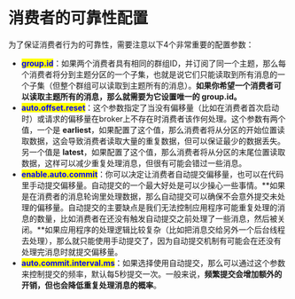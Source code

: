 # 消费者的可靠性配置

为了保证消费者行为的可靠性，需要注意以下4个非常重要的配置参数：

* <mark style="color:blue;">**group.id**</mark>：如果两个消费者具有相同的群组ID，并订阅了同一个主题，那么每个消费者将分到主题分区的一个子集，也就是说它们只能读取到所有消息的一个子集（但整个群组可以读取到主题所有的消息）。**如果你希望一个消费者可以读取主题所有的消息，那么就需要为它设置唯一的 group.id。**
* <mark style="color:blue;">**auto.offset.reset**</mark>：这个参数指定了当没有偏移量（比如在消费者首次启动时）或请求的偏移量在broker上不存在时消费者该作何处理。这个参数有两个值，一个是 **earliest**，如果配置了这个值，那么消费者将从分区的开始位置读取数据，这会导致消费者读取大量的重复数据，但可以保证最少的数据丢失。另一个值是 **latest**，如果配置了这个值，那么消费者将从分区的末尾位置读取数据，这样可以减少重复处理消息，但很有可能会错过一些消息。
* <mark style="color:blue;">**enable.auto.commit**</mark>：你可以决定让消费者自动提交偏移量，也可以在代码里手动提交偏移量。自动提交的一个最大好处是可以少操心一些事情。**如果是在消费者的消息轮询里处理数据，那么自动提交可以确保不会意外提交未处理的偏移量。自动提交的主要缺点是我们无法控制应用程序可能重复处理的消息的数量，比如消费者在还没有触发自动提交之前处理了一些消息，然后被关闭。**如果应用程序的处理逻辑比较复杂（比如把消息交给另外一个后台线程去处理），那么就只能使用手动提交了，因为自动提交机制有可能会在还没有处理完消息时就提交偏移量。
* <mark style="color:blue;">**auto.commit.interval.ms**</mark>：如果选择使用自动提交，那么可以通过这个参数来控制提交的频率，默认每5秒提交一次。一般来说，**频繁提交会增加额外的开销，但也会降低重复处理消息的概率**。
